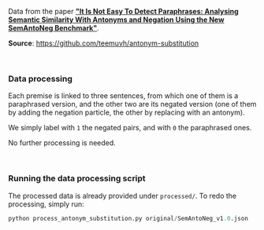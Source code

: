 Data from the paper [**"It Is Not Easy To Detect Paraphrases: Analysing Semantic
Similarity With Antonyms and Negation Using the New SemAntoNeg
Benchmark"**](https://aclanthology.org/2022.blackboxnlp-1.20/).

**Source**: https://github.com/teemuvh/antonym-substitution

<br>

### Data processing

Each premise is linked to three sentences, from which one of them is a
paraphrased version, and the other two are its negated version (one of them by
adding the negation particle, the other by replacing with an antonym).

We simply label with `1` the negated pairs, and with `0` the paraphrased ones.

No further processing is needed.

<br>

### Running the data processing script

The processed data is already provided under `processed/`. To redo the
processing, simply run:

```Python
python process_antonym_substitution.py original/SemAntoNeg_v1.0.json
```
